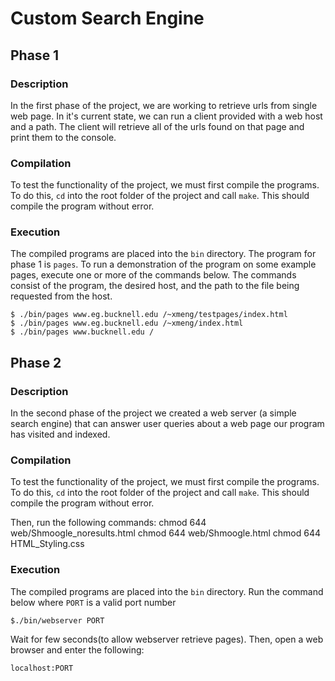# Custom Search Engine

## Phase 1

### Description

In the first phase of the project, we are working to retrieve urls from 
single web page. In it's current state, we can run a client provided with a web
host and a path. The client will retrieve all of the urls found on that page
and print them to the console.

### Compilation

To test the functionality of the project, we must first compile the programs.
To do this, `cd` into the root folder of the project and call `make`. This
should compile the program without error.

### Execution

The compiled programs are placed into the `bin` directory. The program for
phase 1 is `pages`. To run a demonstration of the program on some example pages, 
execute one or more of the commands below. The commands consist of the program, 
the desired host, and the path to the file being requested from the host.

```
$ ./bin/pages www.eg.bucknell.edu /~xmeng/testpages/index.html
$ ./bin/pages www.eg.bucknell.edu /~xmeng/index.html
$ ./bin/pages www.bucknell.edu /
```

## Phase 2

### Description

In the second phase of the project we created a web server (a simple search engine) that can answer user queries about a web page our program has visited and indexed. 

### Compilation

To test the functionality of the project, we must first compile the programs.
To do this, `cd` into the root folder of the project and call `make`. This
should compile the program without error.

Then, run the following commands:
chmod 644 web/Shmoogle_noresults.html
chmod 644 web/Shmoogle.html
chmod 644 HTML_Styling.css

### Execution

The compiled programs are placed into the `bin` directory.
Run the command below where `PORT` is a valid port number 

```
$./bin/webserver PORT
```
Wait for few seconds(to allow webserver retrieve pages).
Then, open a web browser and enter the following:

```
localhost:PORT
```

